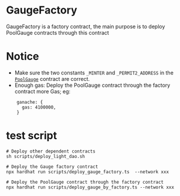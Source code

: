 
# GaugeFactory
 GaugeFactory is a factory contract, the main purpose is to deploy PoolGauge contracts through this contract


# Notice

* Make sure the two constants `_MINTER` and `_PERMIT2_ADDRESS` in the [`PoolGauge`](../contracts/gauges/GaugeFactory.sol) contract are 
  correct.
* Enough gas: Deploy the PoolGauge contract through the factory contract more Gas;
eg:
```
    ganache: {
      gas: 4100000,
    }
```




# test script
```
# Deploy other dependent contracts
sh scripts/deploy_light_dao.sh

# Deploy the Gauge factory contract
npx hardhat run scripts/deploy_gauge_factory.ts  --network xxx
 
# Deploy the PoolGauge contract through the factory contract
npx hardhat run scripts/deploy_gauge_by_factory.ts --network xxx
```
